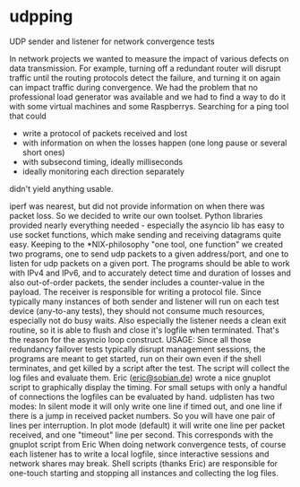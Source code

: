 # udpping
UDP sender and listener for network convergence tests

In network projects we wanted to measure the impact of various defects on data transmission. For example, turning off a redundant router will disrupt traffic until the routing protocols detect the failure, and turning it on again can impact traffic during convergence.
We had the problem that no professional load generator was available and we had to find a way to do it with some virtual machines and some Raspberrys. 
Searching for a ping tool that could 
- write a protocol of packets received and lost
- with information on when the losses happen (one long pause or several short ones)
- with subsecond timing, ideally milliseconds
- ideally monitoring each direction separately

didn't yield anything usable. 

iperf was nearest, but did not provide information on when there was packet loss.
So we decided to write our own toolset.
Python libraries provided nearly everything needed - especially the asyncio lib has easy to use socket functions, which make sending and receiving datagrams quite easy.
Keeping to the *NIX-philosophy "one tool, one function" we created two programs, one to send udp packets to a given address/port, and one to listen for udp packets on a given port. The programs should be able to work with IPv4 and IPv6, and to accurately detect time and duration of losses and also out-of-order packets, the sender includes a counter-value in the payload.
The receiver is responsible for writing a protocol file.
Since typically many instances of both sender and listener will run on each test device (any-to-any tests), they should not consume much resources, especially not do busy waits. Also especially the listener needs a clean exit routine, so it is able to flush and close it's logfile when terminated. That's the reason for the asyncio loop construct.
USAGE:
Since all those redundancy failover tests typically disrupt management sessions, the programs are meant to get started, run on their own even if the shell terminates, and get killed by a script after the test. The script will collect the log files and evaluate them.
Eric (eric@sobian.de) wrote a nice gnuplot script to graphically display the timing.
For small setups with only a handful of connections the logfiles can be evaluated by hand.
udplisten has two modes:
In silent mode it will only write one line if timed out, and one line if there is a jump in received packet numbers. So you will have one pair of lines per interruption.
In plot mode (default) it will write one line per packet received, and one "timeout" line per second. This corresponds with the gnuplot script from Eric
When doing network convergence tests, of course each listener has to write a local logfile, since interactive sessions and network shares may break. Shell scripts (thanks Eric) are responsible for one-touch starting and stopping all instances and collecting the log files.


